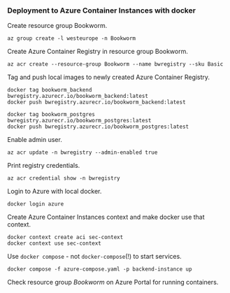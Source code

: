### Deployment to Azure Container Instances with docker

Create resource group Bookworm.

    az group create -l westeurope -n Bookworm

Create Azure Container Registry in resource group Bookworm.

    az acr create --resource-group Bookworm --name bwregistry --sku Basic

Tag and push local images to newly created Azure Container Registry.

    docker tag bookworm_backend bwregistry.azurecr.io/bookworm_backend:latest
    docker push bwregistry.azurecr.io/bookworm_backend:latest

    docker tag bookworm_postgres bwregistry.azurecr.io/bookworm_postgres:latest
    docker push bwregistry.azurecr.io/bookworm_postgres:latest

Enable admin user.

    az acr update -n bwregistry --admin-enabled true

Print registry credentials.

    az acr credential show -n bwregistry

Login to Azure with local docker.

    docker login azure

Create Azure Container Instances context and make docker use that context.

    docker context create aci sec-context
    docker context use sec-context

Use `docker compose` - not `docker-compose`(!) to start services.

    docker compose -f azure-compose.yaml -p backend-instance up

Check resource group _Bookworm_ on Azure Portal for running containers. 
